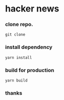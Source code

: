 # hacker news


### clone repo.

```
git clone 
```


### install dependency

```
yarn install
```

### build for production

```
yarn build
```

### thanks
